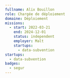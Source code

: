 ```yaml
---
fullname: Alix Bouillon
role: Chargée de déploiement
domaine: Déploiement
missions:
  - start: 2022-03-21
    end: 2024-12-01
    status: independent
    employer: Malt
    startups:
      - data-subvention
startups:
  - data-subvention
badges:
  - segur
---
```

